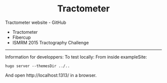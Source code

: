 <h1 align=center>Tractometer</h1>

Tractometer website - GitHub

- Tractometer
- Fibercup
- ISMRM 2015 Tractography Challenge


-------
Information for developpers:
To test locally: From inside exampleSite:

`hugo server --themesDir ../..`

And open http://localhost:1313/ in a browser.